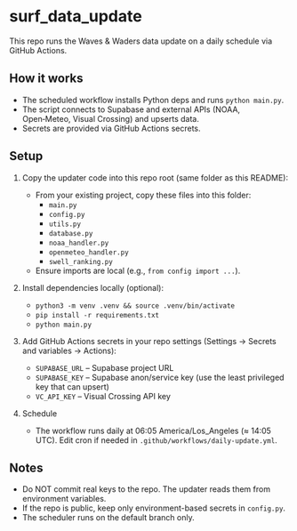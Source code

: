 # surf_data_update

This repo runs the Waves & Waders data update on a daily schedule via GitHub Actions.

## How it works
- The scheduled workflow installs Python deps and runs `python main.py`.
- The script connects to Supabase and external APIs (NOAA, Open‑Meteo, Visual Crossing) and upserts data.
- Secrets are provided via GitHub Actions secrets.

## Setup
1) Copy the updater code into this repo root (same folder as this README):
   - From your existing project, copy these files into this folder:
     - `main.py`
     - `config.py`
     - `utils.py`
     - `database.py`
     - `noaa_handler.py`
     - `openmeteo_handler.py`
     - `swell_ranking.py`
   - Ensure imports are local (e.g., `from config import ...`).

2) Install dependencies locally (optional):
   - `python3 -m venv .venv && source .venv/bin/activate`
   - `pip install -r requirements.txt`
   - `python main.py`

3) Add GitHub Actions secrets in your repo settings (Settings → Secrets and variables → Actions):
   - `SUPABASE_URL` – Supabase project URL
   - `SUPABASE_KEY` – Supabase anon/service key (use the least privileged key that can upsert)
   - `VC_API_KEY` – Visual Crossing API key

4) Schedule
   - The workflow runs daily at 06:05 America/Los_Angeles (≈ 14:05 UTC). Edit cron if needed in `.github/workflows/daily-update.yml`.

## Notes
- Do NOT commit real keys to the repo. The updater reads them from environment variables.
- If the repo is public, keep only environment-based secrets in `config.py`.
- The scheduler runs on the default branch only.
